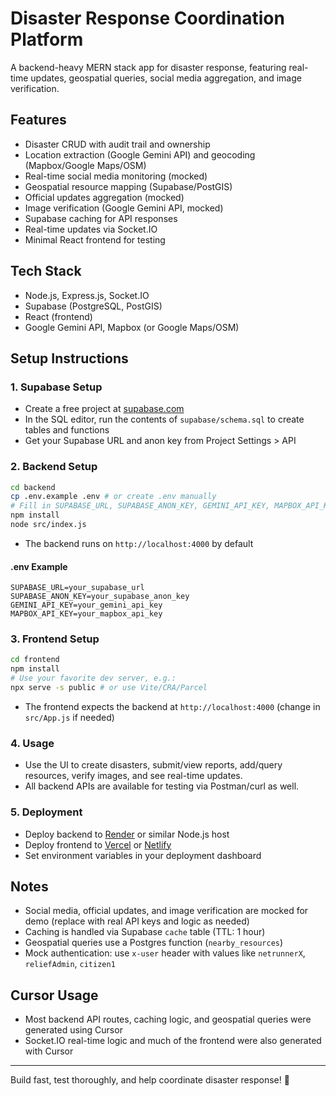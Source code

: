 # Disaster Response Coordination Platform

A backend-heavy MERN stack app for disaster response, featuring real-time updates, geospatial queries, social media aggregation, and image verification.

## Features
- Disaster CRUD with audit trail and ownership
- Location extraction (Google Gemini API) and geocoding (Mapbox/Google Maps/OSM)
- Real-time social media monitoring (mocked)
- Geospatial resource mapping (Supabase/PostGIS)
- Official updates aggregation (mocked)
- Image verification (Google Gemini API, mocked)
- Supabase caching for API responses
- Real-time updates via Socket.IO
- Minimal React frontend for testing

## Tech Stack
- Node.js, Express.js, Socket.IO
- Supabase (PostgreSQL, PostGIS)
- React (frontend)
- Google Gemini API, Mapbox (or Google Maps/OSM)

## Setup Instructions

### 1. Supabase Setup
- Create a free project at [supabase.com](https://supabase.com)
- In the SQL editor, run the contents of `supabase/schema.sql` to create tables and functions
- Get your Supabase URL and anon key from Project Settings > API

### 2. Backend Setup
```bash
cd backend
cp .env.example .env # or create .env manually
# Fill in SUPABASE_URL, SUPABASE_ANON_KEY, GEMINI_API_KEY, MAPBOX_API_KEY
npm install
node src/index.js
```
- The backend runs on `http://localhost:4000` by default

#### .env Example
```
SUPABASE_URL=your_supabase_url
SUPABASE_ANON_KEY=your_supabase_anon_key
GEMINI_API_KEY=your_gemini_api_key
MAPBOX_API_KEY=your_mapbox_api_key
```

### 3. Frontend Setup
```bash
cd frontend
npm install
# Use your favorite dev server, e.g.:
npx serve -s public # or use Vite/CRA/Parcel
```
- The frontend expects the backend at `http://localhost:4000` (change in `src/App.js` if needed)

### 4. Usage
- Use the UI to create disasters, submit/view reports, add/query resources, verify images, and see real-time updates.
- All backend APIs are available for testing via Postman/curl as well.

### 5. Deployment
- Deploy backend to [Render](https://render.com) or similar Node.js host
- Deploy frontend to [Vercel](https://vercel.com) or [Netlify](https://netlify.com)
- Set environment variables in your deployment dashboard

## Notes
- Social media, official updates, and image verification are mocked for demo (replace with real API keys and logic as needed)
- Caching is handled via Supabase `cache` table (TTL: 1 hour)
- Geospatial queries use a Postgres function (`nearby_resources`)
- Mock authentication: use `x-user` header with values like `netrunnerX`, `reliefAdmin`, `citizen1`

## Cursor Usage
- Most backend API routes, caching logic, and geospatial queries were generated using Cursor
- Socket.IO real-time logic and much of the frontend were also generated with Cursor

---

Build fast, test thoroughly, and help coordinate disaster response! 🚀 